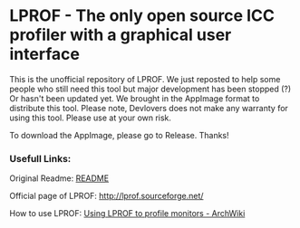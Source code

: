 # LPROF - The only open source ICC profiler with a graphical user interface

This is the unofficial repository of LPROF. We just reposted to help some people who still need this tool but major development has been stopped (?) Or hasn't been updated yet. We brought in the AppImage format to distribute this tool. Please note, Devlovers does not make any warranty for using this tool. Please use at your own risk.

To download the AppImage, please go to Release. Thanks!



### Usefull Links:

Original Readme: [README](/README)

Official page of LPROF: http://lprof.sourceforge.net/

How to use LPROF: [Using LPROF to profile monitors - ArchWiki](https://wiki.archlinux.org/index.php/Using_LPROF_to_profile_monitors)
